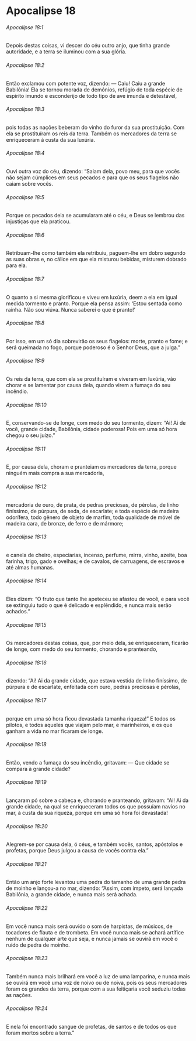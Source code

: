 # Apocalipse 18

###### Apocalipse 18:1

Depois destas coisas, vi descer do céu outro anjo, que tinha grande autoridade, e a terra se iluminou com a sua glória.

###### Apocalipse 18:2

Então exclamou com potente voz, dizendo: — Caiu! Caiu a grande Babilônia! Ela se tornou morada de demônios, refúgio de toda espécie de espírito imundo e esconderijo de todo tipo de ave imunda e detestável,

###### Apocalipse 18:3

pois todas as nações beberam do vinho do furor da sua prostituição. Com ela se prostituíram os reis da terra. Também os mercadores da terra se enriqueceram à custa da sua luxúria.

###### Apocalipse 18:4

Ouvi outra voz do céu, dizendo: “Saiam dela, povo meu, para que vocês não sejam cúmplices em seus pecados e para que os seus flagelos não caiam sobre vocês.

###### Apocalipse 18:5

Porque os pecados dela se acumularam até o céu, e Deus se lembrou das injustiças que ela praticou.

###### Apocalipse 18:6

Retribuam-lhe como também ela retribuiu, paguem-lhe em dobro segundo as suas obras e, no cálice em que ela misturou bebidas, misturem dobrado para ela.

###### Apocalipse 18:7

O quanto a si mesma glorificou e viveu em luxúria, deem a ela em igual medida tormento e pranto. Porque ela pensa assim: ‘Estou sentada como rainha. Não sou viúva. Nunca saberei o que é pranto!’

###### Apocalipse 18:8

Por isso, em um só dia sobrevirão os seus flagelos: morte, pranto e fome; e será queimada no fogo, porque poderoso é o Senhor Deus, que a julga.”

###### Apocalipse 18:9

Os reis da terra, que com ela se prostituíram e viveram em luxúria, vão chorar e se lamentar por causa dela, quando virem a fumaça do seu incêndio.

###### Apocalipse 18:10

E, conservando-se de longe, com medo do seu tormento, dizem: “Ai! Ai de você, grande cidade, Babilônia, cidade poderosa! Pois em uma só hora chegou o seu juízo.”

###### Apocalipse 18:11

E, por causa dela, choram e pranteiam os mercadores da terra, porque ninguém mais compra a sua mercadoria,

###### Apocalipse 18:12

mercadoria de ouro, de prata, de pedras preciosas, de pérolas, de linho finíssimo, de púrpura, de seda, de escarlate; e toda espécie de madeira odorífera, todo gênero de objeto de marfim, toda qualidade de móvel de madeira cara, de bronze, de ferro e de mármore;

###### Apocalipse 18:13

e canela de cheiro, especiarias, incenso, perfume, mirra, vinho, azeite, boa farinha, trigo, gado e ovelhas; e de cavalos, de carruagens, de escravos e até almas humanas.

###### Apocalipse 18:14

Eles dizem: “O fruto que tanto lhe apeteceu se afastou de você, e para você se extinguiu tudo o que é delicado e esplêndido, e nunca mais serão achados.”

###### Apocalipse 18:15

Os mercadores destas coisas, que, por meio dela, se enriqueceram, ficarão de longe, com medo do seu tormento, chorando e pranteando,

###### Apocalipse 18:16

dizendo: “Ai! Ai da grande cidade, que estava vestida de linho finíssimo, de púrpura e de escarlate, enfeitada com ouro, pedras preciosas e pérolas,

###### Apocalipse 18:17

porque em uma só hora ficou devastada tamanha riqueza!” E todos os pilotos, e todos aqueles que viajam pelo mar, e marinheiros, e os que ganham a vida no mar ficaram de longe.

###### Apocalipse 18:18

Então, vendo a fumaça do seu incêndio, gritavam: — Que cidade se compara à grande cidade?

###### Apocalipse 18:19

Lançaram pó sobre a cabeça e, chorando e pranteando, gritavam: “Ai! Ai da grande cidade, na qual se enriqueceram todos os que possuíam navios no mar, à custa da sua riqueza, porque em uma só hora foi devastada!

###### Apocalipse 18:20

Alegrem-se por causa dela, ó céus, e também vocês, santos, apóstolos e profetas, porque Deus julgou a causa de vocês contra ela.”

###### Apocalipse 18:21

Então um anjo forte levantou uma pedra do tamanho de uma grande pedra de moinho e lançou-a no mar, dizendo: “Assim, com ímpeto, será lançada Babilônia, a grande cidade, e nunca mais será achada.

###### Apocalipse 18:22

Em você nunca mais será ouvido o som de harpistas, de músicos, de tocadores de flauta e de trombeta. Em você nunca mais se achará artífice nenhum de qualquer arte que seja, e nunca jamais se ouvirá em você o ruído de pedra de moinho.

###### Apocalipse 18:23

Também nunca mais brilhará em você a luz de uma lamparina, e nunca mais se ouvirá em você uma voz de noivo ou de noiva, pois os seus mercadores foram os grandes da terra, porque com a sua feitiçaria você seduziu todas as nações.

###### Apocalipse 18:24

E nela foi encontrado sangue de profetas, de santos e de todos os que foram mortos sobre a terra.”

